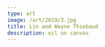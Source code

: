 ```yaml
---
type: art
image: /art/2019/3.jpg
title: Lin and Wayne Thiebaud
description: oil on canvas
---
```

